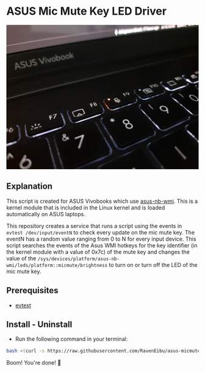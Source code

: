 # ASUS Mic Mute Key LED Driver

![Sample Image](docs/assets/micmute-led-sample.jpg)

## Explanation

This script is created for ASUS Vivobooks which use [asus-nb-wmi](https://github.com/torvalds/linux/blob/master/drivers/platform/x86/asus-nb-wmi.c).
This is a kernel module that is included in the Linux kernel and is loaded automatically on ASUS laptops.

This repository creates a service that runs a script using the events in `evtest /dev/input/eventN` to check every update on the mic mute key.
The eventN has a random value ranging from 0 to N for every input device. This script searches the events of the Asus WMI hotkeys for the key
identifier (in the kernel module with a value of 0x7c) of the mute key and changes the value of the
`/sys/devices/platform/asus-nb-wmi/leds/platform::micmute/brightness` to turn on or turn off the LED of the mic mute key.

## Prerequisites

- [evtest](https://gitlab.freedesktop.org/libevdev/evtest)

## Install - Uninstall

- Run the following command in your terminal:

```bash
bash <(curl -s https://raw.githubusercontent.com/RavenEibu/asus-micmute-key-led-driver/main/installer.sh)
```

Boom! You're done! 🎉
